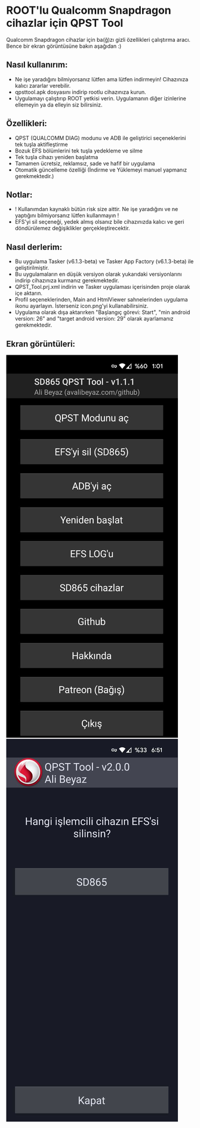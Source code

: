 # ROOT'lu Qualcomm Snapdragon cihazlar için QPST Tool  
Qualcomm Snapdragon cihazlar için ba(ğ)zı gizli özellikleri çalıştırma aracı. Bence bir ekran görüntüsüne bakın aşağıdan :)    
  
## Nasıl kullanırım:
- Ne işe yaradığını bilmiyorsanız lütfen ama lütfen indirmeyin! Cihazınıza kalıcı zararlar verebilir.
- qpsttool.apk dosyasını indirip rootlu cihazınıza kurun.  
- Uygulamayı çalıştırıp ROOT yetkisi verin. Uygulamanın diğer izinlerine ellemeyin ya da elleyin siz bilirsiniz. 

## Özellikleri:  
- QPST (QUALCOMM DIAG) modunu ve ADB ile geliştirici seçeneklerini tek tuşla aktifleştirme    
- Bozuk EFS bölümlerini tek tuşla yedekleme ve silme   
- Tek tuşla cihazı yeniden başlatma
- Tamamen ücretsiz, reklamsız, sade ve hafif bir uygulama
- Otomatik güncelleme özelliği (İndirme ve Yüklemeyi manuel yapmanız gerekmektedir.)

## Notlar:    
- ! Kullanımdan kaynaklı bütün risk size aittir. Ne işe yaradığını ve ne yaptığını bilmiyorsanız lütfen kullanmayın !  
- EFS'yi sil seçeneği, yedek almış olsanız bile cihazınızda kalıcı ve geri döndürülemez değişiklikler gerçekleştirecektir. 
  
## Nasıl derlerim:  
- Bu uygulama Tasker (v6.1.3-beta) ve Tasker App Factory (v6.1.3-beta) ile geliştirilmiştir.  
- Bu uygulamaların en düşük versiyon olarak yukarıdaki versiyonlarını indirip cihazınıza kurmanız gerekmektedir.    
- QPST_Tool.prj.xml indirin ve Tasker uygulaması içerisinden proje olarak içe aktarın.  
- Profil seçeneklerinden, Main and HtmlViewer sahnelerinden uygulama ikonu ayarlayın. İsterseniz icon.png'yi kullanabilirsiniz.  
- Uygulama olarak dışa aktarırken "Başlangıç görevi: Start", "min android version: 26" and "target android version: 29" olarak ayarlamanız gerekmektedir.
  
## Ekran görüntüleri:
![](https://github.com/symbuzzer/android-qpst-tool/blob/main/screenshot1.jpg?raw=true)
![](https://github.com/symbuzzer/android-qpst-tool/blob/main/screenshot2.jpg?raw=true)

